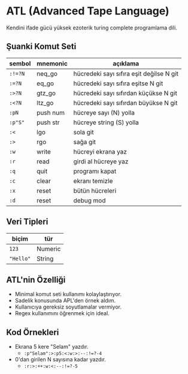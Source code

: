 # ATL (Advanced Tape Language)
Kendini ifade gücü yüksek ezoterik turing complete programlama dili.

## Şuanki Komut Seti

| sembol | mnemonic | açıklama |
| -------|----------|--------- |
|`:!=?N` | neq_go   | hücredeki sayı sıfıra eşit değilse N git |
|`:=?N`  | eq_go    | hücredeki sayı sıfıra eşitse N git |
|`:>?N`  | gtz_go   | hücredeki sayı sıfırdan küçükse N git |
|`:<?N`  | ltz_go   | hücredeki sayı sıfırdan büyükse N git |
|`:pN`   | push num | hücreye sayı (N) yolla |
|`:p"S"`   | push str | hücreye string (S) yolla|
|`:<` | lgo | sola git |
|`:>` | rgo | sağa git |
|`:w` | write | hücreyi ekrana yaz |
|`:r` | read | girdi al hücreye yaz |
|`:q` | quit | programı kapat |
|`:c` | clear | ekranı temizle |
|`:x` | reset | bütün hücreleri |
|`:d` | reset | debug mod |

## Veri Tipleri

| biçim | tür |
| ------|---- |
| `123` | Numeric |
| `"Hello"` | String |

## ATL'nin Özelliği

- Minimal komut seti kullanımı kolaylaştırıyor.
- Sadelik konusunda APL'den örnek aldım.
- Kullanıcıya gereksiz soyutlamalar vermiyor.
- Regex kullanımını öğrenmek için ideal.

## Kod Örnekleri
- Ekrana 5 kere "Selam" yazdır.
  - `:p"Selam":>:p5:<:w:>:--:!=?-4`
- 0'dan girilen N sayısına kadar yazdır.
  - `:r:>:++:w:<:--:!=?-5`

